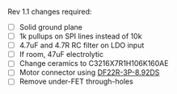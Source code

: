 Rev 1.1 changes required:

- [ ] Solid ground plane
- [ ] 1k pullups on SPI lines instead of 10k
- [ ] 4.7uF and 4.7R RC filter on LDO input
- [ ] If room, 47uF electrolytic
- [ ] Change ceramics to C3216X7R1H106K160AE
- [ ] Motor connector using [DF22R-3P-8.92DS](https://www.digikey.com/en/products/detail/hirose-electric-co-ltd/DF22R-3P-7-92DS-05/1025058)
- [ ] Remove under-FET through-holes
